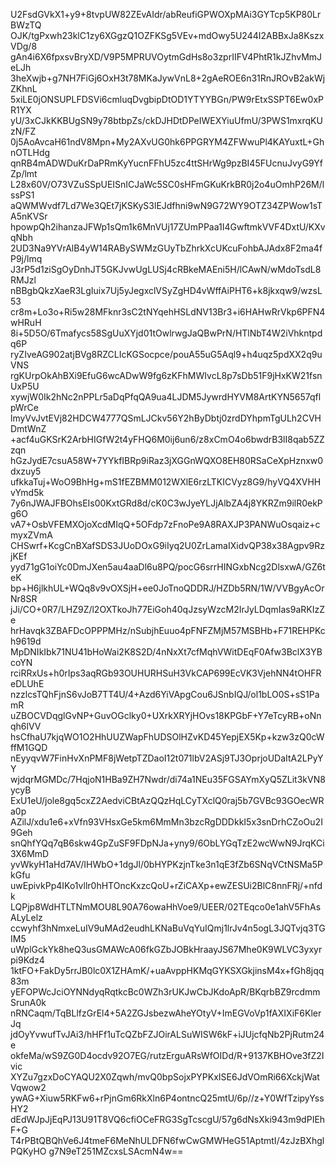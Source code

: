 U2FsdGVkX1+y9+8tvpUW82ZEvAIdr/abReufiGPWOXpMAi3GYTcp5KP80LrBWzTQ
OJK/tgPxwh23klC1zy6XGgzQ1OZFKSg5VEv+mdOwy5U244I2ABBxJa8KszxVDg/8
gAn4i6X6fpxsvBryXD/V9P5MPRUVOytmGdHs8o3zprIIFV4PhtR1kJZhvMmJeLJh
3heXwjb+g7NH7FiGj6OxH3t78MKaJywVnL8+2gAeROE6n31RnJROvB2akWjZKhnL
5xiLE0jONSUPLFDSVi6cmluqDvgbipDtOD1YTYYBGn/PW9rEtxSSPT6Ew0xPR1YX
yU/3xCJkKKBUgSN9y78btbpZs/ckDJHDtDPeIWEXYiuUfmU/3PWS1mxrqKUzN/FZ
0j5AoAvcaH61ndV8Mpn+My2AXvUG0hk6PPGRYM4ZFWwuPl4KAYuxtL+GhnOTLHdg
qnRB4mADWDuKrDaPRmKyYucnFFhU5zc4ttSHrWg9pzBI45FUcnuJvyG9YfZp/lmt
L28x60V/O73VZuSSpUEISnICJaWc5SC0sHFmGKuKrkBR0j2o4uOmhP26M/lssPS1
aQWMWvdf7Ld7We3QEt7jKSKyS3lEJdfhni9wN9G72WY9OTZ34ZPWow1sTA5nKVSr
hpowpQh2ihanzaJFWp1sQm1k6MnVUj17ZUmPPaa1I4GwftmkVVF4DxtU/KXvqNbh
2UD3Na9YVrAlB4yW14RABySWMzGUyTbZhrkXcUKcuFohbAJAdx8F2ma4fP9j/lmq
J3rP5d1ziSgOyDnhJT5GKJvwUgLUSj4cRBkeMAEni5H/lCAwN/wMdoTsdL8RMJzl
nBBgbQkzXaeR3LgIuix7Uj5yJegxclVSyZgHD4vWffAiPHT6+k8jkxqw9/wzsL53
cr8m+Lo3o+Ri5w28MFknr3sC2tNYqehHSLdNV13Br3+i6HAHwRrVkp6PFN4wHRuH
8i+5D5O/6Tmafycs58SgUuXYjd01tOwlrwgJaQBwPrN/HTlNbT4W2iVhkntpdq6P
ryZIveAG902atjBVg8RZCLIcKGSocpce/pouA55uG5Aql9+h4uqz5pdXX2q9uVNS
rgKUrpOkAhBXi9EfuG6wcADwW9fg6zKFhMWIvcL8p7sDb51F9jHxKW21fsnUxP5U
xywjW0Ik2hNc2nPPLr5aDqPfqQA9ua4LJDM5JywrdHYVM8ArtKYN5657qflpWrCe
lmyVvJvtEVj82HDCW4777QSmLJCkv56Y2hByDbtj0zrdDYhpmTgULh2CVHDmtWnZ
+acf4uGKSrK2ArbHIGfW2t4yFHQ6M0ij6un6/z8xCmO4o6bwdrB3lI8qab5ZZzqn
hGzJydE7csuA58W+7YYkfIBRp9iRaz3jXGGnWQXO8EH80RSaCeXpHznxw0dxzuy5
ufkkaTuj+WoO9BhHg+mS1fEZBMM012WXlE6rzLTKICVyz8G9/hyVQ4XVHHvYmd5k
7y6nJWAJFBOhsEIs00KxtGRd8d/cK0C3wJyeYLJjAlbZA4j8YKRZm9ilR0ekPg6O
vA7+OsbVFEMXOjoXcdMIqQ+5OFdp7zFnoPe9A8RAXJP3PANWuOsqaiz+cmyxZVmA
CHSwrf+KcgCnBXafSDS3JUoDOxG9iIyq2U0ZrLamaIXidvQP38x38Agpv9RzjKEf
yyd71gG1oiYc0DmJXen5au4aaDl6u8PQ/pocG6srrHINGxbNcg2DlsxwA/GZ6teK
bp+H6jlkhUL+WQq8v9vOXSjH+ee0JoTnoQDDRJ/HZDb5RN/1W/VVBgyAcOrNr8SR
jJi/CO+0R7/LHZ9Z/l2OXTkoJh77EiGoh40qJzsyWzcM2IrJyLDqmIas9aRKIzZe
hrHavqk3ZBAFDcOPPPMHz/nSubjhEuuo4pFNFZMjM57MSBHb+F71REHPKch9619d
MpDNIkIbk71NU41bHoWai2K8S2D/4nNxXt7cfMqhVWitDEqF0Afw3BclX3YBcoYN
rciRRxUs+h0rIps3aqRGb93OUHURHSuH3VkCAP699EcVK3VjehNN4tOHFReDLUhE
nzzlcsTQhFjnS6vJoB7TT4U/4+Azd6YiVApgCou6JSnbIQJ/ol1bLO0S+sS1PamR
uZBOCVDqglGvNP+GuvOGclky0+UXrkXRYjHOvs18KPGbF+Y7eTcyRB+oNnqh6lVV
hsCfhaU7kjqWO1O2HhUUZWapFhUDSOlHZvKD45YepjEX5Kp+kzw3zQ0cWffM1GQD
nEyyqvW7FinHvXnPMF8jWetpTZDaoI12t071lbV2ASj9TJ3OprjoUDaItA2LPyYY
wjdqrMGMDc/7HqjoN1HBa9ZH7Nwdr/di74a1NEu35FGSAYmXyQ5ZLit3kVN8ycyB
ExU1eU/jole8gq5cxZ2AedviCBtAzQQzHqLCyTXclQ0raj5b7GVBc93GOecWRa0p
AZilJ/xdu1e6+xVfn93VHsxGe5km6MmMn3bzcRgDDDkkI5x3snDrhCZoOu2I9Geh
snQhfYQq7qB6skw4GpZuSF9FDpNJa+yny9/6ObLYGqTzE2wcWwN9JrqKCi3X6MmD
yvWkyH1aHd7AV/IHWbO+1dgJl/0bHYPKzjnTke3n1qE3fZb6SNqVCtNSMa5PkGfu
uwEpivkPp4IKo1vllr0hHTOncKxzcQoU+rZiCAXp+ewZESUi2BlC8nnFRj/+nfdk
LQPjp8WdHTLTNmMOU8L90A76owaHhVoe9/UEER/02TEqco0e1ahV5FhAsALyLelz
ccwyhf3hNmxeLuIV9uMAd2eudhLKNaBuVqYuIQmj1lrJv4n5ogL3JQTvjq3TGIM5
uWplGckYk8heQ3usGMAWcA06fkGZbJOBkHraayJS67Mhe0K9WLVC3yxyrpi9Kdz4
1ktFO+FakDy5rrJB0lc0X1ZHAmK/+uaAvppHKMqGYKSXGkjinsM4x+fGh8jqq83m
yEFOPWcJciOYNNdyqRqtkcBc0WZh3rUKJwCbJKdoApR/BKqrbBZ9rcdmmSrunA0k
nRNCaqm/TqBLlfzGrEl4+5A2ZGJsbezwAheYOtyV+ImEGVoVp1fAXIXiF6KlerJq
jdOyYvwufTvJAi3/hHFf1uTcQZbFZJOirALSuWISW6kF+iJUjcfqNb2PjRutm24e
okfeMa/wS9ZG0D4ocdv92O7EG/rutzErguARsWfOIDd/R+9137KBHOve3fZ2Ivic
XYZu7gzxDoCYAQU2X0Zqwh/mvQ0bpSojxPYPKxISE6JdVOmRi66XckjWatVqwow2
ywAG+Xiuw5RKFw6+rPjnGm6RkXln6P4ontncQ25mtU/6p//z+Y0WfTzipyYssHY2
dEdWJpJjEqPJ13U91T8VQ6cfiOCeFRG3SgTcscgU/57g6dNsXki943m9dPIEhF+G
T4rPBtQBQhVe6J4tmeF6MeNhULDFN6fwCwGMWHeG51AptmtI/4zJzBXhglPQKyHO
g7N9eT251MZcxsLSAcmN4w==
